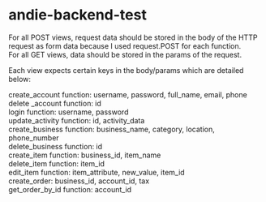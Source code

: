 # andie-backend-test
For all POST views, request data should be stored in the body of the HTTP request as form data because I used request.POST for each function.  
For all GET views, data should be stored in the params of the request.  
  
Each view expects certain keys in the body/params which are detailed below:  
  
create_account function: username, password, full_name, email, phone  
delete _account function: id  
login function: username, password  
update_activity function: id, activity_data  
create_business function: business_name, category, location, phone_number  
delete_business function: id  
create_item function: business_id, item_name  
delete_item function: item_id  
edit_item function: item_attribute, new_value, item_id  
create_order: business_id, account_id, tax  
get_order_by_id function: account_id  
